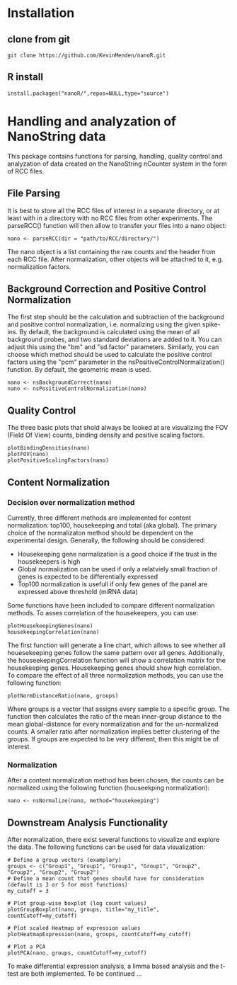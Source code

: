# Installation
## clone from git
```
git clone https://github.com/KevinMenden/nanoR.git
```
## R install 
```
install.packages("nanoR/",repos=NULL,type="source")
```


# Handling and analyzation of NanoString data
This package contains functions for parsing, handling, quality control and analyzation of data created on the
NanoString nCounter system in the form of RCC files.

## File Parsing
It is best to store all the RCC files of interest in a separate directory, or at least with in a directory with no RCC files
from other experiments. The parseRCC() function will then allow to transfer your files into a nano object:
```
nano <- parseRCC(dir = "path/to/RCC/directory/")
```

The nano object is a list containing the raw counts and the header from each RCC file. After normalization, other 
objects will be attached to it, e.g. normalization factors.

## Background Correction and Positive Control Normalization
The first step should be the calculation and subtraction of the background and positive control normalization, i.e. normalizing using the given spike-ins.
By default, the background is calculated using the mean of all background probes, and two standard deviations are added to it. You can adjust this using the "bm" and "sd.factor"
parameters. Similarly, you can choose which method should be used to calculate the positive control factors using the "pcm" parameter in the nsPositiveControlNormalization() function.
By default, the geometric mean is used.

```
nano <- nsBackgroundCorrect(nano)
nano <- nsPositiveControlNormalization(nano)
```


## Quality Control
The three basic plots that shold always be looked at are visualizing the FOV (Field Of View) counts, binding density and positive scaling factors.

```
plotBindingDensities(nano)
plotFOV(nano)
plotPositiveScalingFactors(nano)
```

## Content Normalization

### Decision over normalization method
Currently, three different methods are implemented for content normalization: top100, housekeeping and total (aka global).
The primary choice of the normalizaton method should be dependent on the experimental design. Generally, the following should be considered:

- Housekeeping gene normalization is a good choice if the trust in the housekeepers is high
- Global normalization can be used if only a relatviely small fraction of genes is expected to be differentially expressed
- Top100 normalization is usefull if only few genes of the panel are expressed above threshold (miRNA data)

Some functions have been included to compare different normalization methods. To asses correlation of the housekeepers, you can use:

```
plotHousekeepingGenes(nano)
housekeepingCorrelation(nano)
```

The first function will generate a line chart, which allows to see whether all houesekeeping genes follow the same pattern over all genes. Additionally,
the houseekepingCorrelation function will show a correlation matrix for the housekeeping genes. Housekeeping genes should show high correlation. To compare the
effect of all three normalization methods, you can use the following function:

```
plotNormDistanceRatio(nano, groups)
```

Where groups is a vector that assigns every sample to a specific group. The function then calculates the ratio of the mean inner-group distance to the mean global-distance
for every normalization and for the un-normalized counts. A smaller ratio after normalization implies better clustering of the groups. If groups are expected to be very different,
then this might be of interest.

### Normalization
After a content normalization method has been chosen, the counts can be normalized using the following function (houseekping normalization):
```
nano <- nsNormalize(nano, method="housekeeping")
```


## Downstream Analysis Functionality
After normalization, there exist several functions to visualize and explore the data. The following functions can be used for data visualization:

```
# Define a group vectors (examplary)
groups <- c("Group1", "Group1", "Group1", "Group1", "Group2", "Group2", "Group2", "Group2")
# Define a mean count that genes should have for consideration (default is 3 or 5 for most functions)
my_cutoff = 3

# Plot group-wise boxplot (log count values)
plotGroupBoxplot(nano, groups, title="my_title", countCutoff=my_cutoff)

# Plot scaled Heatmap of expression values
plotHeatmapExpression(nano, groups, countCutoff=my_cutoff)

# Plot a PCA
plotPCA(nano, groups, countCutoff=my_cutoff)

```

To make differential expression analysis, a limma based analysis and the t-test are both implemented.
To be continued ...
